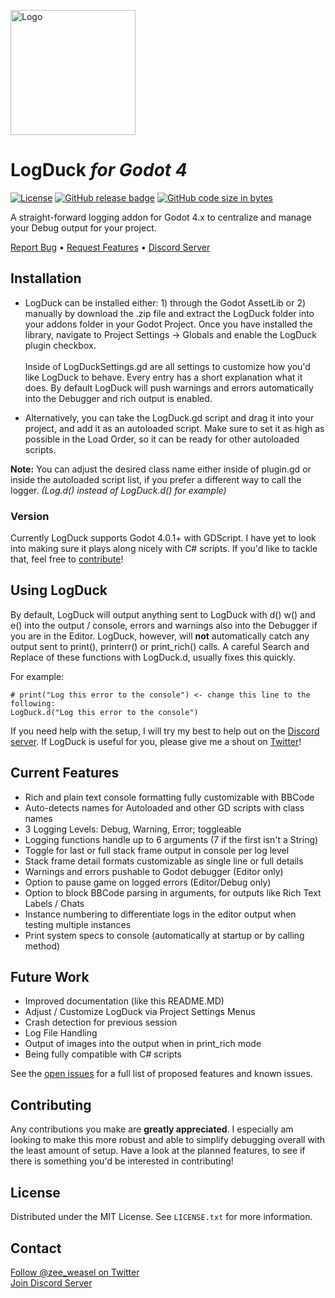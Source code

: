 <a name="readme-top"></a>

<!-- PROJECT SHIELDS -->
<!--
*** I'm using markdown "reference style" links for readability.
*** Reference links are enclosed in brackets [ ] instead of parentheses ( ).
*** See the bottom of this document for the declaration of the reference variables
*** for contributors-url, forks-url, etc. This is an optional, concise syntax you may use.
*** https://www.markdownguide.org/basic-syntax/#reference-style-links
-->

<img src="https://github.com/ZeeWeasel/LogDuck/blob/main/images/icon.png?raw=true" alt="Logo" width="200" height="200">

# LogDuck _for Godot 4_

[![License](https://img.shields.io/github/license/myyk/godot-playlists)](https://github.com/ZeeWeasel/LogDuck/blob/main/LICENSE)
[![GitHub release badge](https://badgen.net/github/release/zeeweasel/logduck)](https://github.com/zeeweasel/logduck/releases/latest)
[![GitHub code size in bytes](https://img.shields.io/github/languages/code-size/zeeweasel/logduck)](https://img.shields.io/github/languages/code-size/zeeweasel/logduck)



A straight-forward logging addon for Godot 4.x to centralize and manage your Debug output for your project.
<br />

<a href="https://github.com/ZeeWeasel/LogDuck/issues/new?labels=bug&template=bug-report---.md">Report Bug</a> • <a href="https://github.com/ZeeWeasel/LogDuck/issues/new?labels=enhancement&template=feature-request---.md">Request Features</a> • <a href="https://discord.gg/XSWkS2fWJc">Discord Server</a>

</div>

## Installation

* LogDuck can be installed either: 1) through the Godot AssetLib or 2) manually by download the .zip file and extract the LogDuck folder into your addons folder in your Godot Project. Once you have installed the library, navigate to Project Settings -> Globals and enable the LogDuck plugin checkbox.<br><br>Inside of LogDuckSettings.gd are all settings to customize how you'd like LogDuck to behave. Every entry has a short explanation what it does. By default LogDuck will push warnings and errors automatically into the Debugger and rich output is enabled. 

* Alternatively, you can take the LogDuck.gd script and drag it into your project, and add it as an autoloaded script. 
Make sure to set it as high as possible in the Load Order, so it can be ready for other autoloaded scripts.

**Note:** You can adjust the desired class name either inside of plugin.gd or inside the autoloaded script list, if you prefer a different way to call the logger. _(Log.d() instead of LogDuck.d() for example)_


### Version

Currently LogDuck supports Godot 4.0.1+ with GDScript. I have yet to look into making sure it plays along nicely with C# scripts. If you'd like to tackle that, feel free to <a href="#contributing">contribute</a>!



## Using LogDuck

By default, LogDuck will output anything sent to LogDuck with d() w() and e() into the output / console, errors and warnings also into the Debugger if you are in the Editor. LogDuck, however, will **not** automatically catch any output sent to print(), printerr() or print_rich() calls. A careful Search and Replace of these functions with LogDuck.d, usually fixes this quickly.

For example:
```
# print("Log this error to the console") <- change this line to the following:
LogDuck.d("Log this error to the console")
```

If you need help with the setup, I will try my best to help out on the [Discord server](https://discord.gg/XSWkS2fWJc). If LogDuck is useful for you, please give me a shout on [Twitter](https://twitter.com/zee_weasel)!



## Current Features

- Rich and plain text console formatting fully customizable with BBCode
- Auto-detects names for Autoloaded and other GD scripts with class names
- 3 Logging Levels: Debug, Warning, Error; toggleable
- Logging functions handle up to 6 arguments (7 if the first isn't a String)
- Toggle for last or full stack frame output in console per log level
- Stack frame detail formats customizable as single line or full details
- Warnings and errors pushable to Godot debugger (Editor only)
- Option to pause game on logged errors (Editor/Debug only)
- Option to block BBCode parsing in arguments, for outputs like Rich Text Labels / Chats
- Instance numbering to differentiate logs in the editor output when testing multiple instances
- Print system specs to console (automatically at startup or by calling method)

## Future Work

- Improved documentation (like this README.MD)
- Adjust / Customize LogDuck via Project Settings Menus
- Crash detection for previous session
- Log File Handling
- Output of images into the output when in print_rich mode
- Being fully compatible with C# scripts

See the [open issues](https://github.com/ZeeWeasel/LogDuck/issues) for a full list of proposed features and known issues.

## Contributing

Any contributions you make are **greatly appreciated**. I especially am looking to make this more robust and able to simplify debugging overall with the least amount of setup. Have a look at the planned features, to see if there is something you'd be interested in contributing!


## License

Distributed under the MIT License. See `LICENSE.txt` for more information.


## Contact

[Follow @zee_weasel on Twitter](https://twitter.com/zee_weasel)<br>
[Join Discord Server](https://discord.gg/XSWkS2fWJc)
